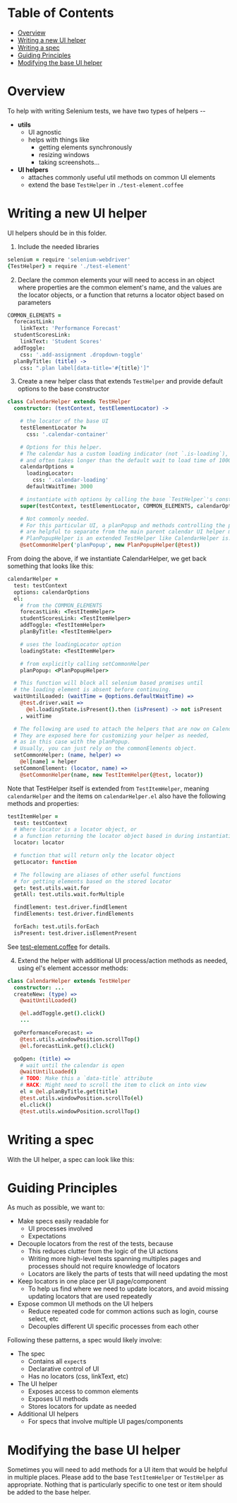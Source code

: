 # Table of Contents

- [Overview](#overview)
- [Writing a new UI helper](#writing-a-new-ui-helper)
- [Writing a spec](#writing-a-spec)
- [Guiding Principles](#guiding-principles)
- [Modifying the base UI helper](#modifying-the-base-ui-helper)

# Overview

To help with writing Selenium tests, we have two types of helpers --
  * **utils**
    * UI agnostic
    * helps with things like
      * getting elements synchronously
      * resizing windows
      * taking screenshots...
  * **UI helpers**
    * attaches commonly useful util methods on common UI elements
    * extend the base `TestHelper` in `./test-element.coffee`

# Writing a new UI helper

UI helpers should be in this folder.

1. Include the needed libraries

  ```coffee
  selenium = require 'selenium-webdriver'
  {TestHelper} = require './test-element'
  ```

2. Declare the common elements your will need to access in an object where properties are the common element's name, and the values are the locator objects, or a function that returns a locator object based on parameters

  ```coffee
  COMMON_ELEMENTS =
    forecastLink:
      linkText: 'Performance Forecast'
    studentScoresLink:
      linkText: 'Student Scores'
    addToggle:
      css: '.add-assignment .dropdown-toggle'
    planByTitle: (title) ->
      css: ".plan label[data-title='#{title}']"
  ```

3. Create a new helper class that extends `TestHelper` and provide default options to the base constructor

  ```coffee
  class CalendarHelper extends TestHelper
    constructor: (testContext, testElementLocator) ->

      # the locator of the base UI
      testElementLocator ?=
        css: '.calendar-container'

      # Options for this helper.
      # The calendar has a custom loading indicator (not `.is-loading`),
      # and often takes longer than the default wait to load time of 1000ms.
      calendarOptions =
        loadingLocator:
          css: '.calendar-loading'
        defaultWaitTime: 3000

      # instantiate with options by calling the base `TestHelper`'s constructor
      super(testContext, testElementLocator, COMMON_ELEMENTS, calendarOptions)

      # Not commonly needed.
      # For this particular UI, a planPopup and methods controlling the popup
      # are helpful to separate from the main parent calendar UI helper methods.
      # PlanPopupHelper is an extended TestHelper like CalendarHelper is.
      @setCommonHelper('planPopup', new PlanPopupHelper(@test))
  ```
  From doing the above, if we instantiate CalendarHelper, we get back something that looks like this:

  ```coffee
  calendarHelper =
    test: testContext
    options: calendarOptions
    el:
      # from the COMMON_ELEMENTS
      forecastLink: <TestItemHelper>
      studentScoresLink: <TestItemHelper>
      addToggle: <TestItemHelper>
      planByTitle: <TestItemHelper>

      # uses the loadingLocator option
      loadingState: <TestItemHelper>

      # from explicitly calling setCommonHelper
      planPopup: <PlanPopupHelper>

    # This function will block all selenium based promises until
    # the loading element is absent before continuing.
    waitUntilLoaded: (waitTime = @options.defaultWaitTime) =>
      @test.driver.wait =>
        @el.loadingState.isPresent().then (isPresent) -> not isPresent
      , waitTime

    # The following are used to attach the helpers that are now on CalendarHelper.el
    # They are exposed here for customizing your helper as needed,
    # as in this case with the planPopup.
    # Usually, you can just rely on the commonElements object.
    setCommonHelper: (name, helper) =>
      @el[name] = helper
    setCommonElement: (locator, name) =>
      @setCommonHelper(name, new TestItemHelper(@test, locator))
  ```
  Note that TestHelper itself is extended from `TestItemHelper`, meaning `calendarHelper` and the items on `calendarHelper.el` also have the following methods and properties:

  ```coffee
  testItemHelper =
    test: testContext
    # Where locator is a locator object, or
    # a function returning the locator object based in during instantiation
    locator: locator

    # function that will return only the locator object
    getLocator: function

    # The following are aliases of other useful functions
    # for getting elements based on the stored locator
    get: test.utils.wait.for
    getAll: test.utils.wait.forMultiple

    findElement: test.driver.findElement
    findElements: test.driver.findElements

    forEach: test.utils.forEach
    isPresent: test.driver.isElementPresent
  ```
  See [test-element.coffee](./test-element.coffee) for details.

4. Extend the helper with additional UI process/action methods as needed, using el's element accessor methods:

  ```coffee
  class CalendarHelper extends TestHelper
    constructor: ...
    createNew: (type) =>
      @waitUntilLoaded()

      @el.addToggle.get().click()
      ...

    goPerformanceForecast: =>
      @test.utils.windowPosition.scrollTop()
      @el.forecastLink.get().click()

    goOpen: (title) =>
      # wait until the calendar is open
      @waitUntilLoaded()
      # TODO: Make this a `data-title` attribute
      # HACK: Might need to scroll the item to click on into view
      el = @el.planByTitle.get(title)
      @test.utils.windowPosition.scrollTo(el)
      el.click()
      @test.utils.windowPosition.scrollTop()
  ```

# Writing a spec

With the UI helper, a spec can look like this:




# Guiding Principles

As much as possible, we want to:

  * Make specs easily readable for
    * UI processes involved
    * Expectations
  * Decouple locators from the rest of the tests, because
    * This reduces clutter from the logic of the UI actions
    * Writing more high-level tests spanning multiples pages and processes should not require knowledge of locators
    * Locators are likely the parts of tests that will need updating the most
  * Keep locators in one place per UI page/component
    * To help us find where we need to update locators, and avoid missing updating locators that are used repeatedly
  * Expose common UI methods on the UI helpers
    * Reduce repeated code for common actions such as login, course select, etc
    * Decouples different UI specific processes from each other

Following these patterns, a spec would likely involve:
  * The spec
    * Contains all `expect`s
    * Declarative control of UI
    * Has no locators (css, linkText, etc)
  * The UI helper
    * Exposes access to common elements
    * Exposes UI methods
    * Stores locators for update as needed
  * Additional UI helpers
    * For specs that involve multiple UI pages/components

# Modifying the base UI helper

Sometimes you will need to add methods for a UI item that would be helpful in multiple places.  Please add to the base `TestItemHelper` or `TestHelper` as appropriate.  Nothing that is particularly specific to one test or item should be added to the base helper.
